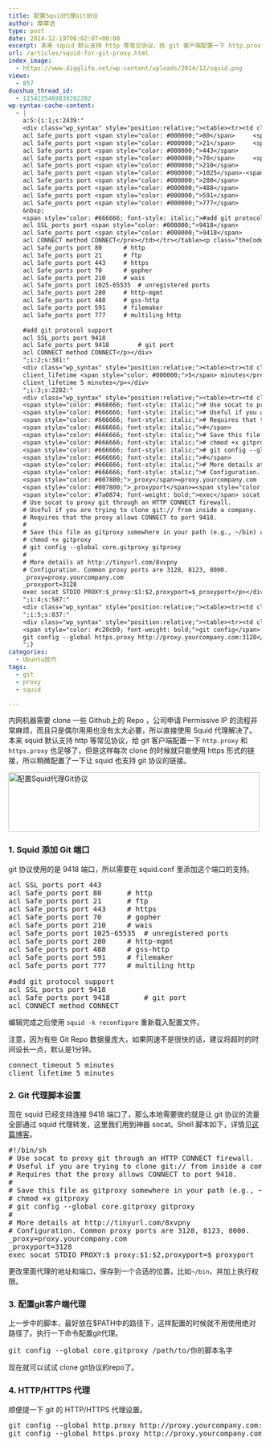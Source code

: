 ```yaml
---
title: 配置Squid代理Git协议
author: 摩摩诘
type: post
date: 2014-12-19T06:02:07+00:00
excerpt: 本来 squid 默认支持 http 等常见协议，给 git 客户端配置一下 http.proxy 和 https.proxy 也足够了，但是这样每次 clone 的时候就只能使用 https 形式的链接，所以稍微配置了一下让 squid 也支持 git 协议的链接。
url: /articles/squid-for-git-proxy.html
index_image:
  - https://www.digglife.net/wp-content/uploads/2014/12/squid.png
views:
  - 857
duoshuo_thread_id:
  - 1154125469839262202
wp-syntax-cache-content:
  - |
    a:5:{i:1;s:2439:"
    <div class="wp_syntax" style="position:relative;"><table><tr><td class="code"><pre class="bash" style="font-family:monospace;">acl SSL_ports port <span style="color: #000000;">443</span>
    acl Safe_ports port <span style="color: #000000;">80</span>		<span style="color: #666666; font-style: italic;"># http</span>
    acl Safe_ports port <span style="color: #000000;">21</span>		<span style="color: #666666; font-style: italic;"># ftp</span>
    acl Safe_ports port <span style="color: #000000;">443</span>		<span style="color: #666666; font-style: italic;"># https</span>
    acl Safe_ports port <span style="color: #000000;">70</span>		<span style="color: #666666; font-style: italic;"># gopher</span>
    acl Safe_ports port <span style="color: #000000;">210</span>		<span style="color: #666666; font-style: italic;"># wais</span>
    acl Safe_ports port <span style="color: #000000;">1025</span>-<span style="color: #000000;">65535</span>	<span style="color: #666666; font-style: italic;"># unregistered ports</span>
    acl Safe_ports port <span style="color: #000000;">280</span>		<span style="color: #666666; font-style: italic;"># http-mgmt</span>
    acl Safe_ports port <span style="color: #000000;">488</span>		<span style="color: #666666; font-style: italic;"># gss-http</span>
    acl Safe_ports port <span style="color: #000000;">591</span>		<span style="color: #666666; font-style: italic;"># filemaker</span>
    acl Safe_ports port <span style="color: #000000;">777</span>		<span style="color: #666666; font-style: italic;"># multiling http</span>
    &nbsp;
    <span style="color: #666666; font-style: italic;">#add git protocol support</span>
    acl SSL_ports port <span style="color: #000000;">9418</span>
    acl Safe_ports port <span style="color: #000000;">9418</span>        <span style="color: #666666; font-style: italic;"># git port</span>
    acl CONNECT method CONNECT</pre></td></tr></table><p class="theCode" style="display:none;">acl SSL_ports port 443
    acl Safe_ports port 80		# http
    acl Safe_ports port 21		# ftp
    acl Safe_ports port 443		# https
    acl Safe_ports port 70		# gopher
    acl Safe_ports port 210		# wais
    acl Safe_ports port 1025-65535	# unregistered ports
    acl Safe_ports port 280		# http-mgmt
    acl Safe_ports port 488		# gss-http
    acl Safe_ports port 591		# filemaker
    acl Safe_ports port 777		# multiling http
    
    #add git protocol support
    acl SSL_ports port 9418
    acl Safe_ports port 9418        # git port
    acl CONNECT method CONNECT</p></div>
    ";i:2;s:381:"
    <div class="wp_syntax" style="position:relative;"><table><tr><td class="code"><pre class="bash" style="font-family:monospace;">connect_timeout <span style="color: #000000;">5</span> minutes
    client_lifetime <span style="color: #000000;">5</span> minutes</pre></td></tr></table><p class="theCode" style="display:none;">connect_timeout 5 minutes
    client_lifetime 5 minutes</p></div>
    ";i:3;s:2282:"
    <div class="wp_syntax" style="position:relative;"><table><tr><td class="code"><pre class="bash" style="font-family:monospace;"><span style="color: #666666; font-style: italic;">#!/bin/sh</span>
    <span style="color: #666666; font-style: italic;"># Use socat to proxy git through an HTTP CONNECT firewall.</span>
    <span style="color: #666666; font-style: italic;"># Useful if you are trying to clone git:// from inside a company.</span>
    <span style="color: #666666; font-style: italic;"># Requires that the proxy allows CONNECT to port 9418.</span>
    <span style="color: #666666; font-style: italic;">#</span>
    <span style="color: #666666; font-style: italic;"># Save this file as gitproxy somewhere in your path (e.g., ~/bin) and then run</span>
    <span style="color: #666666; font-style: italic;"># chmod +x gitproxy</span>
    <span style="color: #666666; font-style: italic;"># git config --global core.gitproxy gitproxy</span>
    <span style="color: #666666; font-style: italic;">#</span>
    <span style="color: #666666; font-style: italic;"># More details at http://tinyurl.com/8xvpny</span>
    <span style="color: #666666; font-style: italic;"># Configuration. Common proxy ports are 3128, 8123, 8000.</span>
    <span style="color: #007800;">_proxy</span>=proxy.yourcompany.com
    <span style="color: #007800;">_proxyport</span>=<span style="color: #000000;">3128</span>
    <span style="color: #7a0874; font-weight: bold;">exec</span> socat STDIO PROXY:<span style="color: #007800;">$_proxy</span>:<span style="color: #007800;">$1</span>:<span style="color: #007800;">$2</span>,<span style="color: #007800;">proxyport</span>=<span style="color: #007800;">$_proxyport</span></pre></td></tr></table><p class="theCode" style="display:none;">#!/bin/sh
    # Use socat to proxy git through an HTTP CONNECT firewall.
    # Useful if you are trying to clone git:// from inside a company.
    # Requires that the proxy allows CONNECT to port 9418.
    #
    # Save this file as gitproxy somewhere in your path (e.g., ~/bin) and then run
    # chmod +x gitproxy
    # git config --global core.gitproxy gitproxy
    #
    # More details at http://tinyurl.com/8xvpny
    # Configuration. Common proxy ports are 3128, 8123, 8000.
    _proxy=proxy.yourcompany.com
    _proxyport=3128
    exec socat STDIO PROXY:$_proxy:$1:$2,proxyport=$_proxyport</p></div>
    ";i:4;s:587:"
    <div class="wp_syntax" style="position:relative;"><table><tr><td class="code"><pre class="bash" style="font-family:monospace;"><span style="color: #c20cb9; font-weight: bold;">git config</span> <span style="color: #660033;">--global</span> core.gitproxy <span style="color: #000000; font-weight: bold;">/</span>path<span style="color: #000000; font-weight: bold;">/</span>to<span style="color: #000000; font-weight: bold;">/</span>你的脚本名字</pre></td></tr></table><p class="theCode" style="display:none;">git config --global core.gitproxy /path/to/你的脚本名字</p></div>
    ";i:5;s:837:"
    <div class="wp_syntax" style="position:relative;"><table><tr><td class="code"><pre class="bash" style="font-family:monospace;"><span style="color: #c20cb9; font-weight: bold;">git config</span> <span style="color: #660033;">--global</span> http.proxy http:<span style="color: #000000; font-weight: bold;">//</span>proxy.yourcompany.com:<span style="color: #000000;">3128</span>
    <span style="color: #c20cb9; font-weight: bold;">git config</span> <span style="color: #660033;">--global</span> https.proxy http:<span style="color: #000000; font-weight: bold;">//</span>proxy.yourcompany.com:<span style="color: #000000;">3128</span></pre></td></tr></table><p class="theCode" style="display:none;">git config --global http.proxy http://proxy.yourcompany.com:3128
    git config --global https.proxy http://proxy.yourcompany.com:3128</p></div>
    ";}
categories:
  - Ubuntu技巧
tags:
  - git
  - proxy
  - squid

---
```

内网机器需要 clone 一些 Github上的 Repo ，公司申请 Permissive IP 的流程非常麻烦，而且只是偶尔用用也没有太大必要，所以直接使用 Squid 代理解决了。本来 squid 默认支持 http 等常见协议，给 git 客户端配置一下 `http.proxy` 和 `https.proxy` 也足够了，但是这样每次 clone 的时候就只能使用 https 形式的链接，所以稍微配置了一下让 squid 也支持 git 协议的链接。

<!--more-->

<img src="http://digglife.qiniudn.com/wp-content/uploads/2016/05/squid-git.jpg" alt="配置Squid代理Git协议" width="500" height="118" />

### 1. Squid 添加 Git 端口

git 协议使用的是 9418 端口，所以需要在 squid.conf 里添加这个端口的支持。

<pre lang="bash">acl SSL_ports port 443
acl Safe_ports port 80		# http
acl Safe_ports port 21		# ftp
acl Safe_ports port 443		# https
acl Safe_ports port 70		# gopher
acl Safe_ports port 210		# wais
acl Safe_ports port 1025-65535	# unregistered ports
acl Safe_ports port 280		# http-mgmt
acl Safe_ports port 488		# gss-http
acl Safe_ports port 591		# filemaker
acl Safe_ports port 777		# multiling http

#add git protocol support
acl SSL_ports port 9418
acl Safe_ports port 9418        # git port
acl CONNECT method CONNECT
</pre>

编辑完成之后使用 `squid -k reconfigure` 重新载入配置文件。

注意，因为有些 Git Repo 数据量庞大，如果网速不是很快的话，建议将超时的时间设长一点，默认是1分钟。

<pre lang="bash">connect_timeout 5 minutes
client_lifetime 5 minutes
</pre>

### 2. Git 代理脚本设置

现在 squid 已经支持连接 9418 端口了，那么本地需要做的就是让 git 协议的流量全部通过 squid 代理转发，这里我们用到神器 socat。Shell 脚本如下，详情见<a href="http://www.emilsit.net/blog/archives/how-to-use-the-git-protocol-through-a-http-connect-proxy/" title="How to Use the Git Protocol Through a HTTP CONNECT Proxy" target="_blank">这篇博客</a>。

<pre lang="bash">#!/bin/sh
# Use socat to proxy git through an HTTP CONNECT firewall.
# Useful if you are trying to clone git:// from inside a company.
# Requires that the proxy allows CONNECT to port 9418.
#
# Save this file as gitproxy somewhere in your path (e.g., ~/bin) and then run
# chmod +x gitproxy
# git config --global core.gitproxy gitproxy
#
# More details at http://tinyurl.com/8xvpny
# Configuration. Common proxy ports are 3128, 8123, 8000.
_proxy=proxy.yourcompany.com
_proxyport=3128
exec socat STDIO PROXY:$_proxy:$1:$2,proxyport=$_proxyport
</pre>

更改里面代理的地址和端口，保存到一个合适的位置，比如`~/bin`，并加上执行权限。

### 3. 配置git客户端代理

上一步中的脚本，最好放在$PATH中的路径下，这样配置的时候就不用使用绝对路径了。执行一下命令配置git代理。

<pre lang="bash">git config --global core.gitproxy /path/to/你的脚本名字
</pre>

现在就可以试试 clone git协议的repo了。

### 4. HTTP/HTTPS 代理

顺便提一下 git 的 HTTP/HTTPS 代理设置。

<pre lang="bash">git config --global http.proxy http://proxy.yourcompany.com:3128
git config --global https.proxy http://proxy.yourcompany.com:3128
</pre>